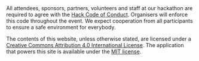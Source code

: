 <div class="codeofconduct">All attendees, sponsors, partners, volunteers and staff at our hackathon are required to agree with the <a href="https://hackcodeofconduct.org/" target="_blank">Hack Code of Conduct</a>. Organisers will enforce this code throughout the event. We expect cooperation from all participants to ensure a safe environment for everybody.</div>

<p class="creativecommons">The contents of this website, unless otherwise stated, are licensed under a <a rel="license" href="http://creativecommons.org/licenses/by/4.0/" target="_blank">Creative Commons Attribution 4.0 International License</a>. The application that powers this site is available under the <a rel="sourcecode" href="https://codeberg.org/dribdat/dribdat/src/branch/main/LICENSE" target="_blank">MIT license</a>.</p>

